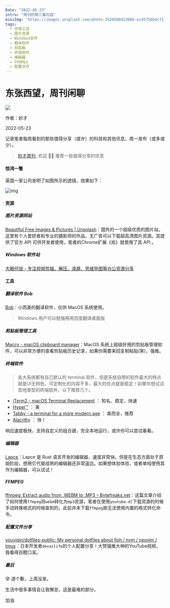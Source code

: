 ```yaml
---
Date: "2022-05-23"
intro: "周刊的第三篇内容"
miniImg: 'https://images.unsplash.com/photo-1520580413066-ac45756bdc71?crop=entropy&cs=tinysrgb&fit=max&fm=jpg&ixid=MnwxNjUyNjZ8MHwxfHJhbmRvbXx8fHx8fHx8fDE2NTMyMTMxNTY&ixlib=rb-1.2.1&q=80&w=400'
tags: 
  - 终端工具
  - 图片资源
  - Windows软件
  - 翻译软件
  - 剪贴板
  - 终端软件
  - 编辑器
  - FFMPEG
  - 配置文件
---
```


# 东张西望，周刊闲聊

![](https://images.unsplash.com/photo-1520580413066-ac45756bdc71?crop=entropy&cs=tinysrgb&fit=max&fm=jpg&ixid=MnwxNjUyNjZ8MHwxfHJhbmRvbXx8fHx8fHx8fDE2NTMyMTMxNTY&ixlib=rb-1.2.1&q=80&w=1080)

作者：妙才

2022-05-23

记录笔者每周看到的那些值得分享（或许）的科技和其他讯息，周一发布（或多或少）。

> [妙才周刊](https://weekly-omega.vercel.app/),  欢迎 👏🏻 推荐一些值得分享的讯息


#### 惊鸿一瞥

英国一家公司发明了如图所示的透镜，效果如下：

![img](https://cdn.beekka.com/blogimg/asset/202203/bg2022032408.webp)

#### 资源

##### 图片资源网站

[Beautiful Free Images & Pictures | Unsplash](https://unsplash.com/)：国外的一个超级优质的图片站，这里有个人爱好者和专业的摄影师的作品，无广告可以下载超高清图片资源。其提供了官方 API 可供开发者使用，笔者的Chrome扩展《岚》就使用了其 API 。

##### Windows 软件站

[大眼仔旭 - 专注视频剪辑、解压、录屏、思维导图等办公资源分享](http://www.dayanzai.me/) 

#### 工具

##### 翻译软件 Bob

[Bob](https://ripperhe.gitee.io/bob/#/)：小而美的翻译软件，仅供 MacOS 系统使用。

> Windows 用户可以勉强用用百度翻译桌面版

##### 剪贴板管理工具

[Maccy - macOS clipboard manager](https://maccy.app/)：MacOS 系统上超级好用的剪贴板管理软件，可以非常方便的查看剪贴板历史记录，如果你需要来回复制粘贴(笑)，强推。

##### 终端软件

> 各大系统都有自己默认的 terminal 软件，但是系统自带的软件最大的特点就是UI无特色，可定制化的内容不多，最大的优点就是稳定！如果你想试试其他类型的终端软件，以下推荐几个。

- [iTerm2 - macOS Terminal Replacement](https://iterm2.com/) ： 知名、稳定、快速
- [Hyper™](https://hyper.is/) ： 美
- [Tabby - a terminal for a more modern age](https://tabby.sh/) ： 美而全，推荐
- [Alacritty](https://alacritty.org/) ： 快！

响应速度极快，支持自定义的组合键，完全本地运行，或许你可以尝试看看。

##### 编辑器

[Lapce](https://lapce.dev/)：Lapce 是 Rust 语言开发的编辑器，速度非常快。但是在生态方面处于原始阶段，想用它代替成熟的编辑器还非常遥远。如果想体验体验，或者单纯使用其作为编辑器，可以试试！

##### FFMPEG

[ffmpeg: Extract audio from .WEBM to .MP3 – Bytefreaks.net](https://bytefreaks.net/gnulinux/bash/ffmpeg-extract-audio-from-webm-to-mp3)：这篇文章介绍了如何使用`ffmpeg`将`webm`转化为`mp3`资源，笔者在使用`youtube-dl`下载资源的时候手动转换格式的时候查到的，此前并未下载`ffmpeg`故无法使用内置的格式转化命令。

##### 配置文件分享

[youyiqin/dotfiles-public: My personal dotfiles about fish / nvm / neovim / tmux](https://github.com/youyiqin/dotfiles-public)：日本开发者`devaslife`的个人配置分享！大赞强推大神的YouTube视频，我看得目瞪口呆。



##### 最后

😰 道个歉，上周没发。

生活中很多事情会让我懈怠，这是最难的部分。

加油
